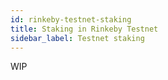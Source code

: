 ```yaml
---
id: rinkeby-testnet-staking
title: Staking in Rinkeby Testnet
sidebar_label: Testnet staking
---
```


WIP
